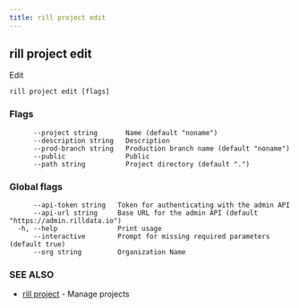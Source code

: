 ```yaml
---
title: rill project edit
---
```

## rill project edit

Edit

```
rill project edit [flags]
```

### Flags

```
      --project string       Name (default "noname")
      --description string   Description
      --prod-branch string   Production branch name (default "noname")
      --public               Public
      --path string          Project directory (default ".")
```

### Global flags

```
      --api-token string   Token for authenticating with the admin API
      --api-url string     Base URL for the admin API (default "https://admin.rilldata.io")
  -h, --help               Print usage
      --interactive        Prompt for missing required parameters (default true)
      --org string         Organization Name
```

### SEE ALSO

* [rill project](project.md)	 - Manage projects

